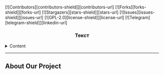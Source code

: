 <a id='readme-top'></a>

[![Contributors][contributors-shield]][contributors-url]
[![Forks][forks-shield]][forks-url]
[![Stargazers][stars-shield]][stars-url]
[![Issues][issues-shield]][issues-url]
[![GPL-2.0][license-shield]][license-url]
[![Telegram][telegram-shield]][linkedin-url]

<div align="center">
    <h3 align="center">Текст</h3>
</div>

<details>
  <summary>Content</summary>
  <ol>
    <li>
      <a href="#about-our-project">About Our Project</a>
      <ul>
        <li><a href="#About-our-team">About Our Team</a></li>
      </ul>
    </li>
    <li>
      <a href="#">текст</a>
      <ul>
        <li><a href="#">текст</a></li>
        <li><a href="#">текст</a></li>
      </ul>
    </li>
    <li><a href="#usage">текст</a></li>
    <li><a href="#"></a></li>
    <li><a href="#"></a></li>
    <li><a href="#license">License</a></li>
    <li><a href="#contact">Contact</a></li>
  </ol>
</details>

<hr>

## About Our Project